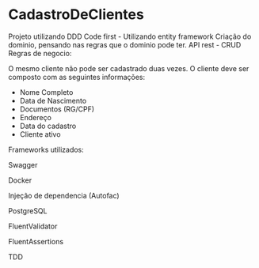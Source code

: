 # CadastroDeClientes


Projeto utilizando DDD
Code first - Utilizando entity framework
Criação do dominio, pensando nas regras que o dominio pode ter.
API rest - CRUD
Regras de negocio:

O mesmo cliente não pode ser cadastrado duas vezes.
O cliente deve ser composto com as seguintes informações:

- Nome Completo
- Data de Nascimento
- Documentos (RG/CPF)
- Endereço
- Data do cadastro
- Cliente ativo

Frameworks utilizados:

Swagger

Docker

Injeção de dependencia (Autofac)

PostgreSQL

FluentValidator

FluentAssertions

TDD
